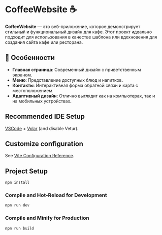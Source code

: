 # CoffeeWebsite ☕️

**CoffeeWebsite** — это веб-приложение, которое демонстрирует стильный и функциональный дизайн для кафе. Этот проект идеально подходит для использования в качестве шаблона или вдохновения для создания сайта кафе или ресторана.

## 🚀 Особенности

- **Главная страница**: Современный дизайн с приветственным экраном.  
- **Меню**: Представление доступных блюд и напитков.  
- **Контакты**: Интерактивная форма обратной связи и карта с местоположением.  
- **Адаптивный дизайн**: Отлично выглядит как на компьютерах, так и на мобильных устройствах.
## Recommended IDE Setup

[VSCode](https://code.visualstudio.com/) + [Volar](https://marketplace.visualstudio.com/items?itemName=Vue.volar) (and disable Vetur).

## Customize configuration

See [Vite Configuration Reference](https://vite.dev/config/).

## Project Setup

```sh
npm install
```

### Compile and Hot-Reload for Development

```sh
npm run dev
```

### Compile and Minify for Production

```sh
npm run build
```
